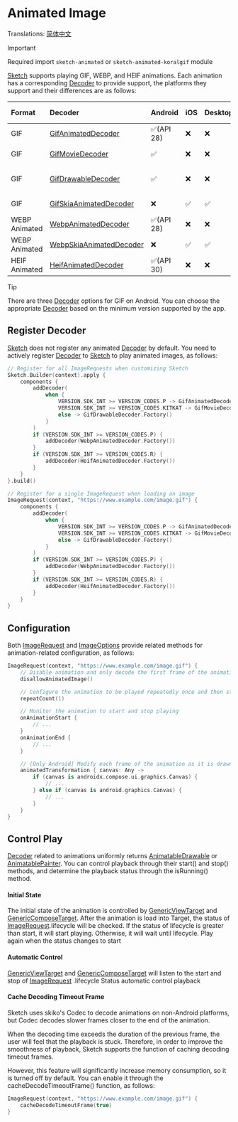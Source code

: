 # Animated Image

Translations: [简体中文](animated_image_zh.md)

> [!IMPORTANT]
> Required import `sketch-animated` or `sketch-animated-koralgif` module

[Sketch] supports playing GIF, WEBP, and HEIF animations. Each animation has a
corresponding [Decoder] to provide support, the platforms they support and their differences are as
follows:

| Format        | Decoder                   | Android   | iOS | Desktop | Web | resize | Dependent modules        |
|:--------------|:--------------------------|:----------|:----|:--------|:----|--------|:-------------------------|
| GIF           | [GifAnimatedDecoder]      | ✅(API 28) | ❌   | ❌       | ❌   | ✅      | sketch-animated          |
| GIF           | [GifMovieDecoder]         | ✅         | ❌   | ❌       | ❌   | ❌      | sketch-animated          |
| GIF           | [GifDrawableDecoder]      | ✅         | ❌   | ❌       | ❌   | ✅      | sketch-animated-koralgif |
| GIF           | [GifSkiaAnimatedDecoder]  | ❌         | ✅   | ✅       | ✅   | ❌      | sketch-animated          |
| WEBP Animated | [WebpAnimatedDecoder]     | ✅(API 28) | ❌   | ❌       | ❌   | ✅      | sketch-animated          |
| WEBP Animated | [WebpSkiaAnimatedDecoder] | ❌         | ✅   | ✅       | ✅   | ❌      | sketch-animated          |
| HEIF Animated | [HeifAnimatedDecoder]     | ✅(API 30) | ❌   | ❌       | ❌   | ✅      | sketch-animated          |

> [!TIP]
> There are three [Decoder] options for GIF on Android. You can choose the appropriate [Decoder]
> based on the minimum version supported by the app.

## Register Decoder

[Sketch] does not register any animated [Decoder] by default. You need to actively
register [Decoder] to [Sketch] to play animated images, as follows:

```kotlin
// Register for all ImageRequests when customizing Sketch
Sketch.Builder(context).apply {
    components {
        addDecoder(
            when {
                VERSION.SDK_INT >= VERSION_CODES.P -> GifAnimatedDecoder.Factory()
                VERSION.SDK_INT >= VERSION_CODES.KITKAT -> GifMovieDecoder.Factory()
                else -> GifDrawableDecoder.Factory()
            }
        )
        if (VERSION.SDK_INT >= VERSION_CODES.P) {
            addDecoder(WebpAnimatedDecoder.Factory())
        }
        if (VERSION.SDK_INT >= VERSION_CODES.R) {
            addDecoder(HeifAnimatedDecoder.Factory())
        }
    }
}.build()

// Register for a single ImageRequest when loading an image
ImageRequest(context, "https://www.example.com/image.gif") {
    components {
        addDecoder(
            when {
                VERSION.SDK_INT >= VERSION_CODES.P -> GifAnimatedDecoder.Factory()
                VERSION.SDK_INT >= VERSION_CODES.KITKAT -> GifMovieDecoder.Factory()
                else -> GifDrawableDecoder.Factory()
            }
        )
        if (VERSION.SDK_INT >= VERSION_CODES.P) {
            addDecoder(WebpAnimatedDecoder.Factory())
        }
        if (VERSION.SDK_INT >= VERSION_CODES.R) {
            addDecoder(HeifAnimatedDecoder.Factory())
        }
    }
}
```

## Configuration

Both [ImageRequest] and [ImageOptions] provide related methods for animation-related configuration,
as follows:

```kotlin
ImageRequest(context, "https://www.example.com/image.gif") {
    // Disable animation and only decode the first frame of the animation
    disallowAnimatedImage()

    // Configure the animation to be played repeatedly once and then stop. The default is to play in an infinite loop.
    repeatCount(1)

    // Monitor the animation to start and stop playing
    onAnimationStart {
        // ...
    }
    onAnimationEnd {
        // ...
    }

    // [Only Android] Modify each frame of the animation as it is drawn 
    animatedTransformation { canvas: Any ->
        if (canvas is androidx.compose.ui.graphics.Canvas) {
            // ...
        } else if (canvas is android.graphics.Canvas) {
            // ...
        }
    }
}
```

## Control Play

[Decoder] related to animations uniformly returns [AnimatableDrawable] or [AnimatablePainter]. You
can control playback through their start() and stop() methods, and determine the playback status
through the isRunning() method.

#### Initial State

The initial state of the animation is controlled by [GenericViewTarget] and [GenericComposeTarget].
After the animation is load into Target, the status of [ImageRequest].lifecycle will be
checked. If the status of lifecycle is greater than start, it will start playing. Otherwise, it will
wait until lifecycle. Play again when the status changes to start

#### Automatic Control

[GenericViewTarget] and [GenericComposeTarget] will listen to the start and stop of [ImageRequest]
.lifecycle Status automatic control playback

#### Cache Decoding Timeout Frame

Sketch uses skiko's Codec to decode animations on non-Android platforms, but Codec decodes slower
frames closer to the end of the animation.

When the decoding time exceeds the duration of the previous frame, the user will feel that the
playback is stuck. Therefore, in order to improve the smoothness of playback, Sketch supports the
function of caching decoding timeout frames.

However, this feature will significantly increase memory consumption, so it is turned off by
default. You can enable it through the cacheDecodeTimeoutFrame() function, as follows:

```kotlin
ImageRequest(context, "https://www.example.com/image.gif") {
    cacheDecodeTimeoutFrame(true)
}
```

[comment]: <> (classs)


[AnimatableDrawable]: ../../sketch-core/src/androidMain/kotlin/com/github/panpf/sketch/drawable/AnimatableDrawable.kt

[AnimatablePainter]: ../../sketch-compose-core/src/commonMain/kotlin/com/github/panpf/sketch/painter/AnimatablePainter.kt

[Decoder]: ../../sketch-core/src/commonMain/kotlin/com/github/panpf/sketch/decode/Decoder.kt

[GenericComposeTarget]: ../../sketch-compose-core/src/commonMain/kotlin/com/github/panpf/sketch/target/GenericComposeTarget.kt

[GenericViewTarget]: ../../sketch-view-core/src/main/kotlin/com/github/panpf/sketch/target/GenericViewTarget.kt

[GifAnimatedDecoder]: ../../sketch-animated/src/androidMain/kotlin/com/github/panpf/sketch/decode/GifAnimatedDecoder.kt

[GifDrawableDecoder]: ../../sketch-animated-koralgif/src/main/kotlin/com/github/panpf/sketch/decode/GifDrawableDecoder.kt

[GifMovieDecoder]: ../../sketch-animated/src/androidMain/kotlin/com/github/panpf/sketch/decode/GifMovieDecoder.kt

[GifSkiaAnimatedDecoder]: ../../sketch-animated/src/nonAndroidMain/kotlin/com/github/panpf/sketch/decode/GifSkiaAnimatedDecoder.kt

[HeifAnimatedDecoder]: ../../sketch-animated/src/androidMain/kotlin/com/github/panpf/sketch/decode/HeifAnimatedDecoder.kt

[ImageRequest]: ../../sketch-core/src/commonMain/kotlin/com/github/panpf/sketch/request/ImageRequest.common.kt

[ImageOptions]: ../../sketch-core/src/commonMain/kotlin/com/github/panpf/sketch/request/ImageOptions.common.kt

[Movie]: https://cs.android.com/android/platform/superproject/+/master:frameworks/base/graphics/java/android/graphics/Movie.java

[Sketch]: ../../sketch-core/src/commonMain/kotlin/com/github/panpf/sketch/Sketch.common.kt

[WebpAnimatedDecoder]: ../../sketch-animated/src/androidMain/kotlin/com/github/panpf/sketch/decode/WebpAnimatedDecoder.kt

[WebpSkiaAnimatedDecoder]: ../../sketch-animated/src/nonAndroidMain/kotlin/com/github/panpf/sketch/decode/WebpSkiaAnimatedDecoder.kt


[comment]: <> (wiki)

[getting_started_platform_different]: getting_started.md#platform-differences